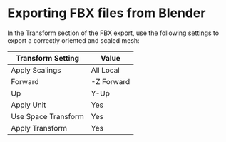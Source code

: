 # Exporting FBX files from Blender

In the Transform section of the FBX export, use the following settings to export a correctly oriented and scaled mesh:

| Transform Setting   | Value      |
|---------------------|------------|
| Apply Scalings      | All Local  |
| Forward             | -Z Forward |
| Up                  | Y-Up       |
| Apply Unit          | Yes        |
| Use Space Transform | Yes        |
| Apply Transform     | Yes        |
